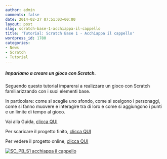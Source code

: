 ```yaml
---
author: admin
comments: false
date: 2014-02-27 07:51:03+00:00
layout: post
slug: scratch-base-1-acchiappa-il-cappello
title: 'Tutorial: Scratch Base 1 - Acchiappa il cappello'
wordpress_id: 1780
categories:
- News
- Scratch
- Tutorial
---
```


##### Impariamo a creare un gioco con Scratch.

Seguendo questo tutorial imparerai a realizzare un gioco con Scratch familiarizzando con i suoi elementi base.

In particolare: come si sceglie uno sfondo, come si scelgono i personaggi, come si fanno muovere e interagire tra di loro e come si aggiungono i punti e un limite di tempo al gioco.

Vai alla Guida, [clicca QUI](https://drive.google.com/file/d/0B2acWmxEoKDkUk42N0d0UEV1ZFk/edit?usp=sharing)

Per scaricare il progetto finito, [clicca QUI](https://drive.google.com/file/d/0B2acWmxEoKDkN1RoSUEwcWJZWkk/edit?usp=sharing)

Per vedere il progetto online, [clicca QUI](http://scratch.mit.edu/projects/17937468/)

[![SC_PB_S1 acchiappa il cappello](http://coderdojomilano.it/wp-content/uploads/2014/02/SC_PB_S1-acchiappa-il-cappello.png)](http://coderdojomilano.it/wp-content/uploads/2014/02/SC_PB_S1-acchiappa-il-cappello.png)
